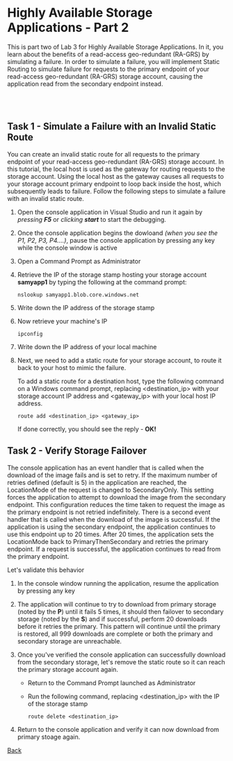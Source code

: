# Highly Available Storage Applications - Part 2

This is part two of Lab 3 for Highly Available Storage Applications. In it, you learn about the benefits of a read-access geo-redundant (RA-GRS) by simulating a failure.
In order to simulate a failure, you will implement Static Routing to simulate failure for requests to the primary endpoint of your read-access geo-redundant (RA-GRS) storage account, causing the application read from the secondary endpoint instead.


<br><br />

## Task 1 - Simulate a Failure with an Invalid Static Route

You can create an invalid static route for all requests to the primary endpoint of your read-access geo-redundant (RA-GRS) storage account. In this tutorial, the local host is used as the gateway for routing requests to the storage account. Using the local host as the gateway causes all requests to your storage account primary endpoint to loop back inside the host, which subsequently leads to failure. Follow the following steps to simulate a failure with an invalid static route.

1. Open the console application in Visual Studio and run it again by *pressing **F5*** or *clicking **start*** to start the debugging.
2. Once the console application begins the dowloand *(when you see the P1, P2, P3, P4....)*, pause the console application by pressing any key while the console window is active
3. Open a Command Prompt as Administrator
4. Retrieve the IP of the storage stamp hosting your storage account **samyapp1** by typing the following at the command prompt:
   
   `nslookup samyapp1.blob.core.windows.net`

5. Write down the IP address of the storage stamp
6. Now retrieve your machine's IP

   `ipconfig`

7. Write down the IP address of your local machine
8. Next, we need to add a static route for your storage account, to route it back to your host to mimic the failure.

   To add a static route for a destination host, type the following command on a Windows command prompt, replacing <destination_ip> with your storage account IP address and <gateway_ip> with your local host IP address.
 
   `route add <destination_ip> <gateway_ip>` 

   If done correctly, you should see the reply - **OK!**


## Task 2 - Verify Storage Failover

The console application has an event handler that is called when the download of the image fails and is set to retry. If the maximum number of retries defined (default is 5)  in the application are reached, the LocationMode of the request is changed to SecondaryOnly. This setting forces the application to attempt to download the image from the secondary endpoint. This configuration reduces the time taken to request the image as the primary endpoint is not retried indefinitely. 
There is a second event handler that is called when the download of the image is successful. If the application is using the secondary endpoint, the application continues to use this endpoint up to 20 times. After 20 times, the application sets the LocationMode back to PrimaryThenSecondary and retries the primary endpoint. If a request is successful, the application continues to read from the primary endpoint.

Let's validate this behavior

1. In the console window running the application, resume the application by pressing any key
2. The application will continue to try to download from primary storage (noted by the **P**) until it fails 5 times, it should then failover to secondary storage (noted by the **S**) and if successful, perform 20 downloads before it retries the primary.  This pattern will continue until the primary is restored, all 999 downloads are complete or both the primary and secondary storage are unreachable.
3. Once you've verified the console application can successfully download from the secondary storage, let's remove the static route so it can reach the primary storage account again.
   - Return to the Command Prompt launched as Administrator
   - Run the following command, replacing <destination_ip> with the IP of the storage stamp
     
     `route delete <destination_ip>`

4. Return to the console application and verify it can now download from primary stoage again.


[Back](index.md)


